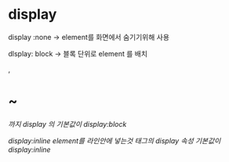 # display
display :none 
-> element를 화면에서 숨기기위해 사용

dlsplay: block
-> 블록 단위로 element 를 배치
 <p> <div>,<h1>~<h6> 까지 display 의 기본값이 display:block

display:inline
 element를 라인안에 넣는것
 <span>태그의 display 속성 기본값이 display:inline
 